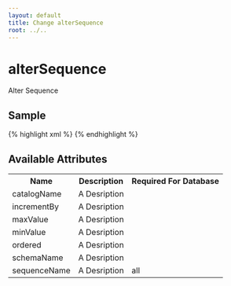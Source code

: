 ```yaml
---
layout: default
title: Change alterSequence
root: ../..
---
```


# alterSequence #

Alter Sequence

## Sample ##

{% highlight xml %}
<alterSequence catalogName="A String"
        incrementBy="371717"
        maxValue="371717"
        minValue="371717"
        ordered="true"
        schemaName="A String"
        sequenceName="A String"></alterSequence>
{% endhighlight %}

## Available Attributes ##

<table>
<tr><th>Name</th><th>Description</th><th>Required For Database</th></tr>
<tr><td>catalogName</td><td>A Desription</td><td></td></tr>
<tr><td>incrementBy</td><td>A Desription</td><td></td></tr>
<tr><td>maxValue</td><td>A Desription</td><td></td></tr>
<tr><td>minValue</td><td>A Desription</td><td></td></tr>
<tr><td>ordered</td><td>A Desription</td><td></td></tr>
<tr><td>schemaName</td><td>A Desription</td><td></td></tr>
<tr><td>sequenceName</td><td>A Desription</td><td>all</td></tr>
</table>
